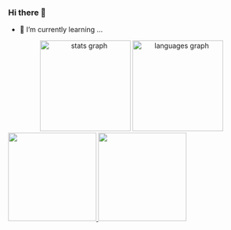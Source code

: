 ### Hi there 👋
- 🌱 I’m currently learning ...

<div align="center">
  <img src="https://github-readme-stats.vercel.app/api?username=14Sandee&hide_title=false&hide_rank=false&show_icons=true&include_all_commits=true&count_private=true&disable_animations=false&theme=dracula&locale=en&hide_border=false" height="185" alt="stats graph"  />
  <img src="https://github-readme-stats.vercel.app/api/top-langs?username=14Sandee&locale=en&hide_title=false&layout=compact&card_width=320&langs_count=6&theme=dracula&hide_border=false" height="185" alt="languages graph"  />
</div>

<a href="https://github.com/14Sandee">
  <img height="180em" src="https://github-readme-stats.vercel.app/api?username=14Sandee&theme=dark&show_icons=true" />
  <img height="180em" src="https://github-readme-stats.vercel.app/api/top-langs/?username=14Sandee&theme=dark&layout=compact" />
</a>

<!--
**14Sandee/14Sandee** is a ✨ _special_ ✨ repository because its `README.md` (this file) appears on your GitHub profile.

Here are some ideas to get you started:

- 🔭 I’m currently working on ...
- 🌱 I’m currently learning ...
- 👯 I’m looking to collaborate on ...
- 🤔 I’m looking for help with ...
- 💬 Ask me about ...
- 📫 How to reach me: ...
- 😄 Pronouns: ...
- ⚡ Fun fact: ...
-->
